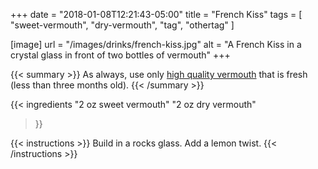 +++
date = "2018-01-08T12:21:43-05:00"
title = "French Kiss"
tags = [
  "sweet-vermouth",
  "dry-vermouth", "tag", "othertag"
]

[image]
url = "/images/drinks/french-kiss.jpg"
alt = "A French Kiss in a crystal glass in front of two bottles of vermouth"
+++

{{< summary >}}
As always, use only [high quality vermouth](/ingredients/vermouth) that is fresh (less than three months old).
{{< /summary >}}

{{< ingredients
"2 oz sweet vermouth"
"2 oz dry vermouth"
>}}

{{< instructions >}}
Build in a rocks glass. Add a lemon twist.
{{< /instructions >}}
